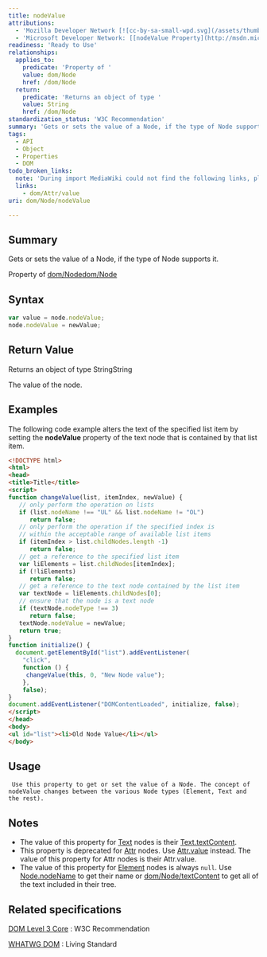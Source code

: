 ```yaml
---
title: nodeValue
attributions:
  - 'Mozilla Developer Network [![cc-by-sa-small-wpd.svg](/assets/thumb/8/8c/cc-by-sa-small-wpd.svg/120px-cc-by-sa-small-wpd.svg.png)](http://creativecommons.org/licenses/by-sa/3.0/us/): [[Node.nodeValue](https://developer.mozilla.org/en-US/docs/Web/API/Node.nodeValue) Article]'
  - 'Microsoft Developer Network: [[nodeValue Property](http://msdn.microsoft.com/en-us/library/ie/ms534192(v=vs.85).aspx) Article]'
readiness: 'Ready to Use'
relationships:
  applies_to:
    predicate: 'Property of '
    value: dom/Node
    href: /dom/Node
  return:
    predicate: 'Returns an object of type '
    value: String
    href: /dom/Node
standardization_status: 'W3C Recommendation'
summary: 'Gets or sets the value of a Node, if the type of Node supports it.'
tags:
  - API
  - Object
  - Properties
  - DOM
todo_broken_links:
  note: 'During import MediaWiki could not find the following links, please fix and adjust this list.'
  links:
    - dom/Attr/value
uri: dom/Node/nodeValue

---
```

## <span>Summary</span>

Gets or sets the value of a Node, if the type of Node supports it.

Property of [dom/Node](/dom/Node)[dom/Node](/dom/Node)

## <span>Syntax</span>

``` js
var value = node.nodeValue;
node.nodeValue = newValue;
```

## <span>Return Value</span>

Returns an object of type StringString

The value of the node.

## <span>Examples</span>

The following code example alters the text of the specified list item by setting the **nodeValue** property of the text node that is contained by that list item.

``` html
<!DOCTYPE html>
<html>
<head>
<title>Title</title>
<script>
function changeValue(list, itemIndex, newValue) {
   // only perform the operation on lists
   if (list.nodeName !== "UL" && list.nodeName != "OL")
      return false;
   // only perform the operation if the specified index is
   // within the acceptable range of available list items
   if (itemIndex > list.childNodes.length -1)
      return false;
   // get a reference to the specified list item
   var liElements = list.childNodes[itemIndex];
   if (!liElements)
      return false;
   // get a reference to the text node contained by the list item
   var textNode = liElements.childNodes[0];
   // ensure that the node is a text node
   if (textNode.nodeType !== 3)
      return false;
   textNode.nodeValue = newValue;
   return true;
}
function initialize() {
  document.getElementById("list").addEventListener(
    "click",
    function () {
     changeValue(this, 0, "New Node value");
    },
    false);
}
document.addEventListener("DOMContentLoaded", initialize, false);
</script>
</head>
<body>
<ul id="list"><li>Old Node Value</li></ul>
</body>
```

## <span>Usage</span>

     Use this property to get or set the value of a Node. The concept of nodeValue changes between the various Node types (Element, Text and the rest).

## <span>Notes</span>

-   The value of this property for [Text](/dom/Text) nodes is their [Text.textContent](/dom/Node/textContent).
-   This property is deprecated for [Attr](/dom/Attr) nodes. Use [Attr.value](/w/index.php?title=dom/Attr/value&action=edit&redlink=1) instead. The value of this property for Attr nodes is their Attr.value.
-   The value of this property for [Element](/dom/Element) nodes is always `null`. Use [Node.nodeName](/dom/Node/nodeName) to get their name or [dom/Node/textContent](/dom/Node/textContent) to get all of the text included in their tree.

## <span>Related specifications</span>

[DOM Level 3 Core](http://www.w3.org/TR/DOM-Level-3-Core/)
:   W3C Recommendation

[WHATWG DOM](http://dom.spec.whatwg.org/#dom-node-nodevalue)
:   Living Standard
